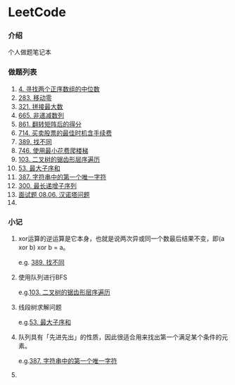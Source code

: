 # LeetCode

### 介绍
个人做题笔记本



### 做题列表

1. [4. 寻找两个正序数组的中位数](https://leetcode-cn.com/problems/median-of-two-sorted-arrays/)
2. [283. 移动零](https://leetcode-cn.com/problems/move-zeroes/)
3. [321. 拼接最大数](https://leetcode-cn.com/problems/create-maximum-number/)
4. [665. 非递减数列](https://leetcode-cn.com/problems/non-decreasing-array/)
5. [861. 翻转矩阵后的得分](https://leetcode-cn.com/problems/score-after-flipping-matrix/)
6. [714. 买卖股票的最佳时机含手续费](https://leetcode-cn.com/problems/best-time-to-buy-and-sell-stock-with-transaction-fee/)
7. [389. 找不同](https://leetcode-cn.com/problems/find-the-difference/)
8. [746. 使用最小花费爬楼梯](https://leetcode-cn.com/problems/min-cost-climbing-stairs/)
9. [103. 二叉树的锯齿形层序遍历](https://leetcode-cn.com/problems/binary-tree-zigzag-level-order-traversal/)
10. [53. 最大子序和](https://leetcode-cn.com/problems/maximum-subarray/)
11. [387. 字符串中的第一个唯一字符](https://leetcode-cn.com/problems/first-unique-character-in-a-string/)
12. [300. 最长递增子序列](https://leetcode-cn.com/problems/longest-increasing-subsequence/)
13. [面试题 08.06. 汉诺塔问题](https://leetcode-cn.com/problems/hanota-lcci/)
14. 



### 小记

1. xor运算的逆运算是它本身，也就是说两次异或同一个数最后结果不变，即(a xor b) xor b = a。

   e.g. [389. 找不同](https://leetcode-cn.com/problems/find-the-difference/)

2. 使用队列进行BFS

   e.g.[103. 二叉树的锯齿形层序遍历](https://leetcode-cn.com/problems/binary-tree-zigzag-level-order-traversal/)

3. 线段树求解问题

   e.g.[53. 最大子序和](https://leetcode-cn.com/problems/maximum-subarray/)

4. 队列具有「先进先出」的性质，因此很适合用来找出第一个满足某个条件的元素。

   e.g.[387. 字符串中的第一个唯一字符](https://leetcode-cn.com/problems/first-unique-character-in-a-string/)

5. 